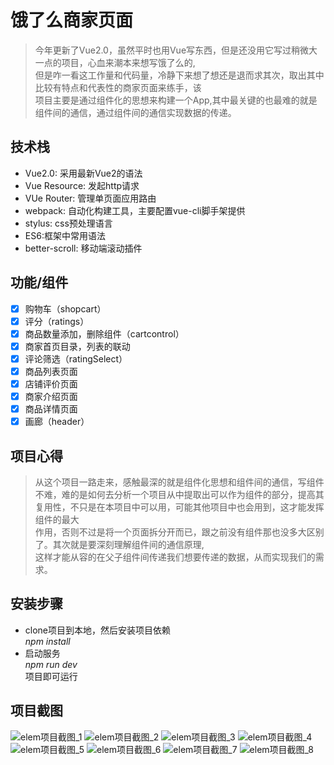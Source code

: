 # 饿了么商家页面
> 今年更新了Vue2.0，虽然平时也用Vue写东西，但是还没用它写过稍微大一点的项目，心血来潮本来想写饿了么的,  <br/>但是咋一看这工作量和代码量，冷静下来想了想还是退而求其次，取出其中比较有特点和代表性的商家页面来练手，该  <br/>项目主要是通过组件化的思想来构建一个App,其中最关键的也最难的就是组件间的通信，通过组件间的通信实现数据的传递。

## 技术栈
+ Vue2.0: 采用最新Vue2的语法
+ Vue Resource: 发起http请求
+ VUe Router: 管理单页面应用路由
+ webpack: 自动化构建工具，主要配置vue-cli脚手架提供
+ stylus: css预处理语言
+ ES6:框架中常用语法
+ better-scroll: 移动端滚动插件

## 功能/组件
- [x] 购物车（shopcart）
- [x] 评分（ratings）
- [x] 商品数量添加，删除组件（cartcontrol）
- [x] 商家首页目录，列表的联动
- [x] 评论筛选（ratingSelect）
- [x] 商品列表页面
- [x] 店铺评价页面
- [x] 商家介绍页面
- [x] 商品详情页面
- [x] 画廊（header）

## 项目心得
> 从这个项目一路走来，感触最深的就是组件化思想和组件间的通信，写组件不难，难的是如何去分析一个项目从中提取出可以作为组件的部分，提高其复用性，不只是在本项目中可以用，可能其他项目中也会用到，这才能发挥组件的最大  <br/>作用，否则不过是将一个页面拆分开而已，跟之前没有组件那也没多大区别了。其次就是要深刻理解组件间的通信原理,  <br/>这样才能从容的在父子组件间传递我们想要传递的数据，从而实现我们的需求。

## 安装步骤
+ clone项目到本地，然后安装项目依赖
<br/> *npm install*
+ 启动服务
<br/> *npm run dev*
<br/> 项目即可运行

## 项目截图
![elem项目截图_1](https://github.com/xueyanboliang/my-pics/blob/master/elem/elem.gif?raw=true)
![elem项目截图_2](https://github.com/xueyanboliang/my-pics/blob/master/elem/elem_2.png?raw=true)
![elem项目截图_3](https://github.com/xueyanboliang/my-pics/blob/master/elem/elem_3.png?raw=true)
![elem项目截图_4](https://github.com/xueyanboliang/my-pics/blob/master/elem/elem_4.png?raw=true)
![elem项目截图_5](https://github.com/xueyanboliang/my-pics/blob/master/elem/elem_5.png?raw=true)
![elem项目截图_6](https://github.com/xueyanboliang/my-pics/blob/master/elem/elem_6.png?raw=true)
![elem项目截图_7](https://github.com/xueyanboliang/my-pics/blob/master/elem/elem_7.png?raw=true)
![elem项目截图_8](https://github.com/xueyanboliang/my-pics/blob/master/elem/elem_8.png?raw=true)
